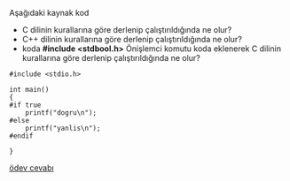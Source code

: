 Aşağıdaki kaynak kod

+ C dilinin kurallarına göre derlenip çalıştırıldığında ne olur?
+ C++ dilinin kurallarına göre derlenip çalıştırıldığında ne olur?
+ koda **#include <stdbool.h>** Önişlemci komutu koda eklenerek C dilinin kurallarına göre derlenip çalıştırıldığında ne olur?
   
```
#include <stdio.h>

int main()
{
#if true
	printf("dogru\n");
#else
	printf("yanlis\n");
#endif

}
```

[ödev cevabı](https://www.youtube.com/watch?v=pYURmEJYnWU)
